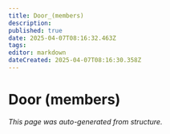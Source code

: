 ```yaml
---
title: Door_(members)
description: 
published: true
date: 2025-04-07T08:16:32.463Z
tags: 
editor: markdown
dateCreated: 2025-04-07T08:16:30.358Z
---
```


# Door (members)

*This page was auto-generated from structure.*